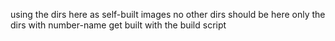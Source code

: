 using the dirs here as self-built images
no other dirs should be  here
only the dirs with number-name get built with the build script